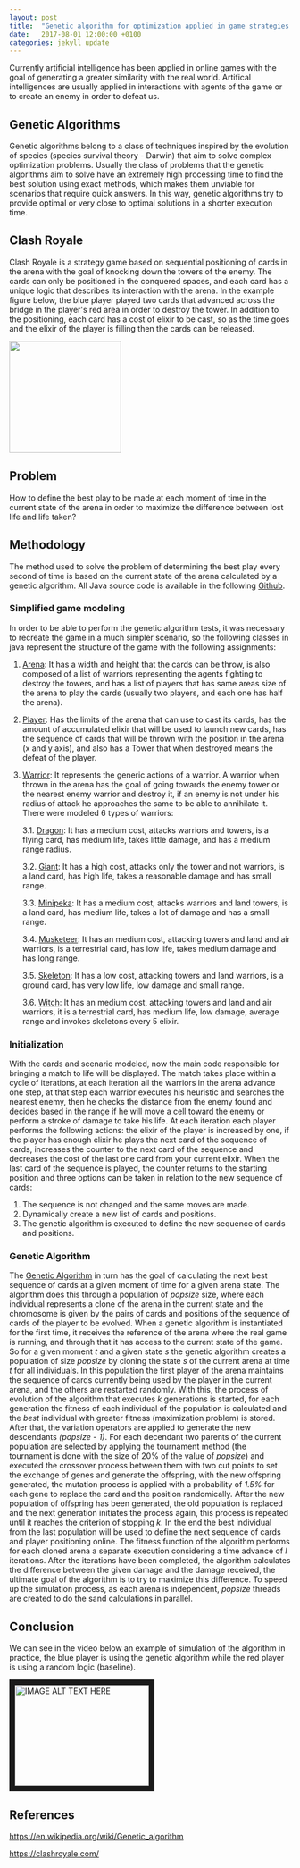 ```yaml
---
layout: post
title:  "Genetic algorithm for optimization applied in game strategies. "
date:   2017-08-01 12:00:00 +0100
categories: jekyll update
---
```


Currently artificial intelligence has been applied in online games with the goal of generating a greater similarity with the real world. Artifical intelligences are usually applied in interactions with agents of the game or to create an enemy in order to defeat us.

## Genetic Algorithms

Genetic algorithms belong to a class of techniques inspired by the evolution of species (species survival theory - Darwin) that aim to solve complex optimization problems. Usually the class of problems that the genetic algorithms aim to solve have an extremely high processing time to find the best solution using exact methods, which makes them unviable for scenarios that require quick answers. In this way, genetic algorithms try to provide optimal or very close to optimal solutions in a shorter execution time.

## Clash Royale

Clash Royale is a strategy game based on sequential positioning of cards in the arena with the goal of knocking down the towers of the enemy. The cards can only be positioned in the conquered spaces, and each card has a unique logic that describes its interaction with the arena. In the example figure below, the blue player played two cards that advanced across the bridge in the player's red area in order to destroy the tower. In addition to the positioning, each card has a cost of elixir to be cast, so as the time goes and the elixir of the player is filling then the cards can be released.

<img src="https://s2.glbimg.com/gNwRYfnqgSGKFGkghmtq5rRiSu4=/0x0:695x390/984x0/smart/filters:strip_icc()/i.s3.glbimg.com/v1/AUTH_08fbf48bc0524877943fe86e43087e7a/internal_photos/bs/2019/w/7/gmJJBkTtAOZsFyNznphg/clash-royale.jpg" width="200">

## Problem

How to define the best play to be made at each moment of time in the current state of the arena in order to maximize the difference between lost life and life taken?

## Methodology

The method used to solve the problem of determining the best play every second of time is based on the current state of the arena calculated by a genetic algorithm. All Java source code is available in the following [Github](https://github.com/schmittjoaopedro/ai-predatory-instinct).

### Simplified game modeling

In order to be able to perform the genetic algorithm tests, it was necessary to recreate the game in a much simpler scenario, so the following classes in java represent the structure of the game with the following assignments:

1. [Arena](https://github.com/schmittjoaopedro/ai-predatory-instinct/blob/master/src/main/java/net/schmittjoaopedro/game/Arena.java): It has a width and height that the cards can be throw, is also composed of a list of warriors representing the agents fighting to destroy the towers, and has a list of players that has same areas size of the arena to play the cards (usually two players, and each one has half the arena).
2. [Player](https://github.com/schmittjoaopedro/ai-predatory-instinct/blob/master/src/main/java/net/schmittjoaopedro/game/Player.java): Has the limits of the arena that can use to cast its cards, has the amount of accumulated elixir that will be used to launch new cards, has the sequence of cards that will be thrown with the position in the arena (x and y axis), and also has a Tower that when destroyed means the defeat of the player.
3. [Warrior](https://github.com/schmittjoaopedro/ai-predatory-instinct/blob/master/src/main/java/net/schmittjoaopedro/game/warrior/Warrior.java): It represents the generic actions of a warrior. A warrior when thrown in the arena has the goal of going towards the enemy tower or the nearest enemy warrior and destroy it, if an enemy is not under his radius of attack he approaches the same to be able to annihilate it. There were modeled 6 types of warriors:

    3.1. [Dragon](https://github.com/schmittjoaopedro/ai-predatory-instinct/blob/master/src/main/java/net/schmittjoaopedro/game/warrior/Dragon.java): It has a medium cost, attacks warriors and towers, is a flying card, has medium life, takes little damage, and has a medium range radius.
    
    3.2. [Giant](https://github.com/schmittjoaopedro/ai-predatory-instinct/blob/master/src/main/java/net/schmittjoaopedro/game/warrior/Giant.java): It has a high cost, attacks only the tower and not warriors, is a land card, has high life, takes a reasonable damage and has small range.
    
    3.3. [Minipeka](https://github.com/schmittjoaopedro/ai-predatory-instinct/blob/master/src/main/java/net/schmittjoaopedro/game/warrior/Minipeka.java): It has a medium cost, attacks warriors and land towers, is a land card, has medium life, takes a lot of damage and has a small range.
    
    3.4. [Musketeer](https://github.com/schmittjoaopedro/ai-predatory-instinct/blob/master/src/main/java/net/schmittjoaopedro/game/warrior/Musketeer.java): It has an medium cost, attacking towers and land and air warriors, is a terrestrial card, has low life, takes medium damage and has long range.
    
    3.5. [Skeleton](https://github.com/schmittjoaopedro/ai-predatory-instinct/blob/master/src/main/java/net/schmittjoaopedro/game/warrior/Skeleton.java): It has a low cost, attacking towers and land warriors, is a ground card, has very low life, low damage and small range.
    
    3.6. [Witch](https://github.com/schmittjoaopedro/ai-predatory-instinct/blob/master/src/main/java/net/schmittjoaopedro/game/warrior/Witch.java): It has an medium cost, attacking towers and land and air warriors, it is a terrestrial card, has medium life, low damage, average range and invokes skeletons every 5 elixir.

### Initialization

With the cards and scenario modeled, now the main code responsible for bringing a match to life will be displayed. The match takes place within a cycle of iterations, at each iteration all the warriors in the arena advance one step, at that step each warrior executes his heuristic and searches the nearest enemy, then he checks the distance from the enemy found and decides based in the range if he will move a cell toward the enemy or perform a stroke of damage to take his life. At each iteration each player performs the following actions: the elixir of the player is increased by one, if the player has enough elixir he plays the next card of the sequence of cards, increases the counter to the next card of the sequence and decreases the cost of the last one card from your current elixir. When the last card of the sequence is played, the counter returns to the starting position and three options can be taken in relation to the new sequence of cards:
1. The sequence is not changed and the same moves are made.
2. Dynamically create a new list of cards and positions.
3. The genetic algorithm is executed to define the new sequence of cards and positions.

### Genetic Algorithm

The [Genetic Algorithm](https://github.com/schmittjoaopedro/ai-predatory-instinct/blob/master/src/main/java/net/schmittjoaopedro/ia/GeneticAlgorithm.java) in turn has the goal of calculating the next best sequence of cards at a given moment of time for a given arena state. The algorithm does this through a population of *popsize* size, where each individual represents a clone of the arena in the current state and the chromosome is given by the pairs of cards and positions of the sequence of cards of the player to be evolved.
When a genetic algorithm is instantiated for the first time, it receives the reference of the arena where the real game is running, and through that it has access to the current state of the game.
So for a given moment *t* and a given state *s* the genetic algorithm creates a population of size *popsize* by cloning the state *s* of the current arena at time *t* for all individuals. In this population the first player of the arena maintains the sequence of cards currently being used by the player in the current arena, and the others are restarted randomly. With this, the process of evolution of the algorithm that executes *k* generations is started, for each generation the fitness of each individual of the population is calculated and the *best* individual with greater fitness (maximization problem) is stored. After that, the variation operators are applied to generate the new descendants *(popsize - 1)*. For each decendant two parents of the current population are selected by applying the tournament method (the tournament is done with the size of 20% of the value of *popsize*) and executed the crossover process between them with two cut points to set the exchange of genes and generate the offspring, with the new offspring generated, the mutation process is applied with a probability of *1.5%* for each gene to replace the card and the position randomically. After the new population of offspring has been generated, the old population is replaced and the next generation initiates the process again, this process is repeated until it reaches the criterion of stopping *k*. In the end the best individual from the last population will be used to define the next sequence of cards and player positioning online.
The fitness function of the algorithm performs for each cloned arena a separate execution considering a time advance of *l* iterations. After the iterations have been completed, the algorithm calculates the difference between the given damage and the damage received, the ultimate goal of the algorithm is to try to maximize this difference. To speed up the simulation process, as each arena is independent, *popsize* threads are created to do the sand calculations in parallel.

## Conclusion

We can see in the video below an example of simulation of the algorithm in practice, the blue player is using the genetic algorithm while the red player is using a random logic (baseline).

<a href="http://www.youtube.com/watch?feature=player_embedded&v=fcrzux2yaJk" target="_blank"><img src="https://img.youtube.com/vi/fcrzux2yaJk/0.jpg" alt="IMAGE ALT TEXT HERE" width="240" height="180" border="10" /></a>

## References

https://en.wikipedia.org/wiki/Genetic_algorithm

https://clashroyale.com/